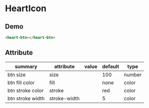# HeartIcon

## Demo

```html
<heart-btn></heart-btn>
```

## Attribute

| summary          | attribute    | value | default | type   |
| ---------------- | ------------ | ----- | ------- | ------ |
| btn size         | size         |       | 100     | number |
| btn fill color   | fill         |       | none    | color  |
| btn stroke color | stroke       |       | red     | color  |
| btn stroke width | stroke-width |       | 5       | color  |
